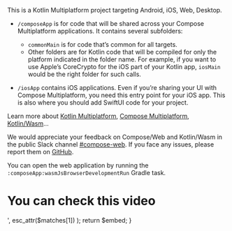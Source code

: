 This is a Kotlin Multiplatform project targeting Android, iOS, Web, Desktop.

* `/composeApp` is for code that will be shared across your Compose Multiplatform applications.
  It contains several subfolders:
  - `commonMain` is for code that’s common for all targets.
  - Other folders are for Kotlin code that will be compiled for only the platform indicated in the folder name.
    For example, if you want to use Apple’s CoreCrypto for the iOS part of your Kotlin app,
    `iosMain` would be the right folder for such calls.

* `/iosApp` contains iOS applications. Even if you’re sharing your UI with Compose Multiplatform, 
  you need this entry point for your iOS app. This is also where you should add SwiftUI code for your project.


Learn more about [Kotlin Multiplatform](https://www.jetbrains.com/help/kotlin-multiplatform-dev/get-started.html),
[Compose Multiplatform](https://github.com/JetBrains/compose-multiplatform/#compose-multiplatform),
[Kotlin/Wasm](https://kotl.in/wasm/)…

We would appreciate your feedback on Compose/Web and Kotlin/Wasm in the public Slack channel [#compose-web](https://slack-chats.kotlinlang.org/c/compose-web).
If you face any issues, please report them on [GitHub](https://github.com/JetBrains/compose-multiplatform/issues).

You can open the web application by running the `:composeApp:wasmJsBrowserDevelopmentRun` Gradle task.

# You can check this video

<?php

// Add oEmebed support for Google Drive Video
wp_embed_register_handler(
	'google-drive-videos',
	'#https://drive.google.com/file/d/1Ax3n2X0evG73Kk_ccsw-DDaEJrq4qmuE/view$#i',
	'pb_add_oembed_handler_dgvideo'
);

function pb_add_oembed_handler_dgvideo( $matches, $attr, $url, $rawattr ) {
	$embed = sprintf(
		'<iframe src="https://drive.google.com/file/d/1Ax3n2X0evG73Kk_ccsw-DDaEJrq4qmuE/view" width="640" height="480"></iframe>',
			esc_attr($matches[1])
	);
	return $embed;
}
